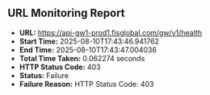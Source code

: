 ## URL Monitoring Report

- **URL:** https://api-gw1-prod1.fisglobal.com/gw/v1/health
- **Start Time:** 2025-08-10T17:43:46.941762
- **End Time:** 2025-08-10T17:43:47.004036
- **Total Time Taken:** 0.062274 seconds
- **HTTP Status Code:** 403
- **Status:** Failure
- **Failure Reason:** HTTP Status Code: 403
